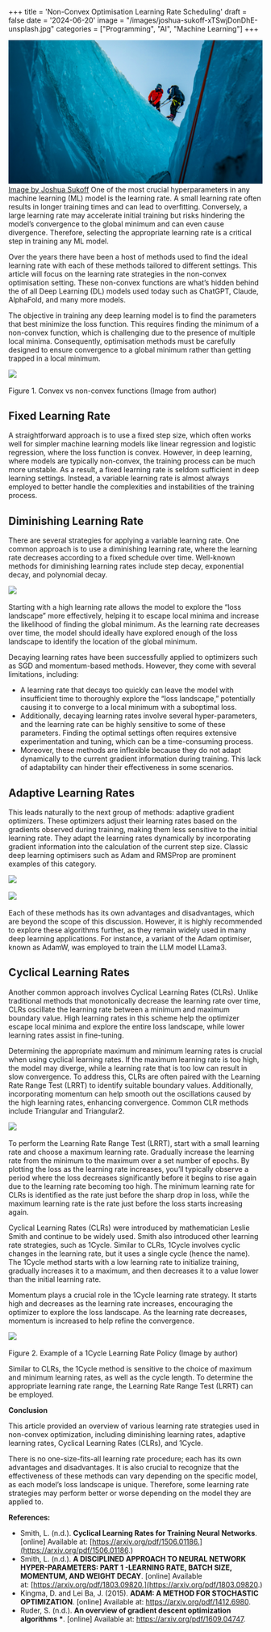 +++
title = 'Non-Convex Optimisation Learning Rate Scheduling'
draft = false
date = '2024-06-20'
image = "/images/joshua-sukoff-xTSwjDonDhE-unsplash.jpg"
categories = ["Programming", "AI", "Machine Learning"]
+++


![Image](/images/joshua-sukoff-xTSwjDonDhE-unsplash.jpg)
[Image by Joshua Sukoff](https://unsplash.com/@joshuas?utm_source=ghost&utm_medium=referral&utm_campaign=api-credit)
One of the most crucial hyperparameters in any machine learning (ML) model is the learning rate. A small learning rate often results in longer training times and can lead to overfitting. Conversely, a large learning rate may accelerate initial training but risks hindering the model’s convergence to the global minimum and can even cause divergence. Therefore, selecting the appropriate learning rate is a critical step in training any ML model.

Over the years there have been a host of methods used to find the ideal learning rate with each of these methods tailored to different settings. This article will focus on the learning rate strategies in the non-convex optimisation setting. These non-convex functions are what’s hidden behind the of all Deep Learning (DL) models used today such as ChatGPT, Claude, AlphaFold, and many more models.

The objective in training any deep learning model is to find the parameters that best minimize the loss function. This requires finding the minimum of a non-convex function, which is challenging due to the presence of multiple local minima. Consequently, optimisation methods must be carefully designed to ensure convergence to a global minimum rather than getting trapped in a local minimum.

![](https://cdn-images-1.medium.com/max/1600/1*m-mKPLfK_Cz1Kd028v1OPg.png)

Figure 1. Convex vs non-convex functions (Image from author)

## Fixed Learning Rate

A straightforward approach is to use a fixed step size, which often works well for simpler machine learning models like linear regression and logistic regression, where the loss function is convex. However, in deep learning, where models are typically non-convex, the training process can be much more unstable. As a result, a fixed learning rate is seldom sufficient in deep learning settings. Instead, a variable learning rate is almost always employed to better handle the complexities and instabilities of the training process.

## Diminishing Learning Rate

There are several strategies for applying a variable learning rate. One common approach is to use a diminishing learning rate, where the learning rate decreases according to a fixed schedule over time. Well-known methods for diminishing learning rates include step decay, exponential decay, and polynomial decay.

![](https://cdn-images-1.medium.com/max/1600/1*La5YFBWZrAvg_VSsdKi5ow.png)

Starting with a high learning rate allows the model to explore the “loss landscape” more effectively, helping it to escape local minima and increase the likelihood of finding the global minimum. As the learning rate decreases over time, the model should ideally have explored enough of the loss landscape to identify the location of the global minimum.

Decaying learning rates have been successfully applied to optimizers such as SGD and momentum-based methods. However, they come with several limitations, including:

- A learning rate that decays too quickly can leave the model with insufficient time to thoroughly explore the “loss landscape,” potentially causing it to converge to a local minimum with a suboptimal loss.
- Additionally, decaying learning rates involve several hyper-parameters, and the learning rate can be highly sensitive to some of these parameters. Finding the optimal settings often requires extensive experimentation and tuning, which can be a time-consuming process.
- Moreover, these methods are inflexible because they do not adapt dynamically to the current gradient information during training. This lack of adaptability can hinder their effectiveness in some scenarios.

## Adaptive Learning Rates

This leads naturally to the next group of methods: adaptive gradient optimizers. These optimizers adjust their learning rates based on the gradients observed during training, making them less sensitive to the initial learning rate. They adapt the learning rates dynamically by incorporating gradient information into the calculation of the current step size. Classic deep learning optimisers such as Adam and RMSProp are prominent examples of this category.

![](https://cdn-images-1.medium.com/max/1600/1*tFnswpSaMk088ApY0GCbew.png)

![](https://cdn-images-1.medium.com/max/1600/1*O2ZGMmDD8aJUtU42TJve4g.png)

Each of these methods has its own advantages and disadvantages, which are beyond the scope of this discussion. However, it is highly recommended to explore these algorithms further, as they remain widely used in many deep learning applications. For instance, a variant of the Adam optimiser, known as AdamW, was employed to train the LLM model LLama3.

## Cyclical Learning Rates

Another common approach involves Cyclical Learning Rates (CLRs). Unlike traditional methods that monotonically decrease the learning rate over time, CLRs oscillate the learning rate between a minimum and maximum boundary value. High learning rates in this scheme help the optimizer escape local minima and explore the entire loss landscape, while lower learning rates assist in fine-tuning.

Determining the appropriate maximum and minimum learning rates is crucial when using cyclical learning rates. If the maximum learning rate is too high, the model may diverge, while a learning rate that is too low can result in slow convergence. To address this, CLRs are often paired with the Learning Rate Range Test (LRRT) to identify suitable boundary values. Additionally, incorporating momentum can help smooth out the oscillations caused by the high learning rates, enhancing convergence. Common CLR methods include Triangular and Triangular2.

![](https://cdn-images-1.medium.com/max/1600/1*UHKbSgvp5Kg2HEvoRMW1BA.png)

To perform the Learning Rate Range Test (LRRT), start with a small learning rate and choose a maximum learning rate. Gradually increase the learning rate from the minimum to the maximum over a set number of epochs. By plotting the loss as the learning rate increases, you’ll typically observe a period where the loss decreases significantly before it begins to rise again due to the learning rate becoming too high. The minimum learning rate for CLRs is identified as the rate just before the sharp drop in loss, while the maximum learning rate is the rate just before the loss starts increasing again.

Cyclical Learning Rates (CLRs) were introduced by mathematician Leslie Smith and continue to be widely used. Smith also introduced other learning rate strategies, such as 1Cycle. Similar to CLRs, 1Cycle involves cyclic changes in the learning rate, but it uses a single cycle (hence the name). The 1Cycle method starts with a low learning rate to initialize training, gradually increases it to a maximum, and then decreases it to a value lower than the initial learning rate.

Momentum plays a crucial role in the 1Cycle learning rate strategy. It starts high and decreases as the learning rate increases, encouraging the optimizer to explore the loss landscape. As the learning rate decreases, momentum is increased to help refine the convergence.

![](https://cdn-images-1.medium.com/max/1600/1*UrsMiK_Rub9zdLqJHpgiNg.png)

Figure 2. Example of a 1Cycle Learning Rate Policy (Image by author)

Similar to CLRs, the 1Cycle method is sensitive to the choice of maximum and minimum learning rates, as well as the cycle length. To determine the appropriate learning rate range, the Learning Rate Range Test (LRRT) can be employed.

****Conclusion****

This article provided an overview of various learning rate strategies used in non-convex optimization, including diminishing learning rates, adaptive learning rates, Cyclical Learning Rates (CLRs), and 1Cycle.

There is no one-size-fits-all learning rate procedure; each has its own advantages and disadvantages. It is also crucial to recognize that the effectiveness of these methods can vary depending on the specific model, as each model’s loss landscape is unique. Therefore, some learning rate strategies may perform better or worse depending on the model they are applied to.

****References:****

- Smith, L. (n.d.). __Cyclical Learning Rates for Training Neural Networks__. [online] Available at: [https://arxiv.org/pdf/1506.01186.](https://arxiv.org/pdf/1506.01186.)
- ‌Smith, L. (n.d.). __A DISCIPLINED APPROACH TO NEURAL NETWORK HYPER-PARAMETERS: PART 1 -LEARNING RATE, BATCH SIZE, MOMENTUM, AND WEIGHT DECAY__. [online] Available at: [https://arxiv.org/pdf/1803.09820.](https://arxiv.org/pdf/1803.09820.)
- Kingma, D. and Lei Ba, J. (2015). __ADAM: A METHOD FOR STOCHASTIC OPTIMIZATION__. [online] Available at: https://arxiv.org/pdf/1412.6980.
- Ruder, S. (n.d.). __An overview of gradient descent optimization algorithms *__. [online] Available at: https://arxiv.org/pdf/1609.04747.

‌

‌

‌
